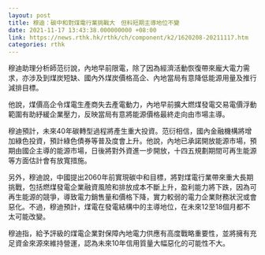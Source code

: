 ```yaml
---
layout: post
title: 穆迪：碳中和對煤電行業挑戰大　但料短期主導地位不變
date: 2021-11-17 13:43:38.000000000 +08:00
link: https://news.rthk.hk/rthk/ch/component/k2/1620208-20211117.htm
categories: rthk
---
```


穆迪助理分析師范衍說，內地早前限電，除了因為經濟活動恢復帶來龐大電力需求，亦涉及到煤炭短缺、國內外煤炭價格高企、內地當局有意降低能源用量及推行減排目標。

他說，煤價高企令煤電生產商失去產電動力，內地早前擴大燃煤發電交易電價浮動範圍有助紓緩企業壓力，反映當局有意將能源價格最終走向由市場主導。

穆迪預計，未來40年碳轉型過程將產生重大投資。范衍相信，國內金融機構將增加綠色投資，預計綠色債券等普及度會上升。他說，內地已承諾開放能源市場，預期由國企主導的能源市場，日後將對外資進一步開放，十四五規劃期間可再生能源等方面估計會有放寬措施。

另外，穆迪說，中國提出2060年前實現碳中和目標，將對煤電行業帶來重大長期挑戰，包括燃煤發電企業融資風險和排放成本不斷上升，盈利能力將下跌，因為可再生能源的競爭，導致電力銷售量和價格下降，實力較弱的電力企業財務狀況或會惡化。不過，穆迪預計，煤電在發電結構中的主導地位，在未來12至18個月都不太可能改變。

穆迪指，給予評級的煤電企業對保障內地電力供應有高度戰略重要性，並將擁有充足資金來源來維持營運，認為未來10年信用質量大幅惡化的可能性不大。
